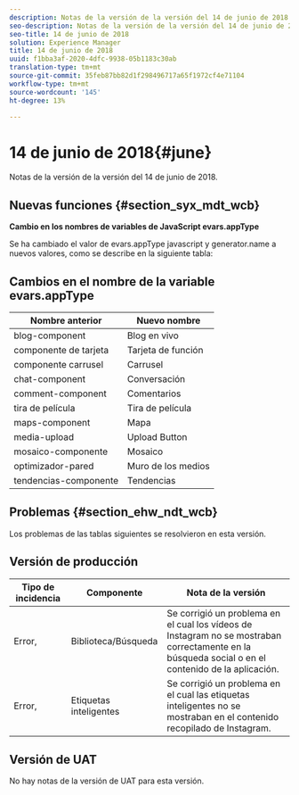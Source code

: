 ```yaml
---
description: Notas de la versión de la versión del 14 de junio de 2018.
seo-description: Notas de la versión de la versión del 14 de junio de 2018.
seo-title: 14 de junio de 2018
solution: Experience Manager
title: 14 de junio de 2018
uuid: f1bba3af-2020-4dfc-9938-05b1183c30ab
translation-type: tm+mt
source-git-commit: 35feb87bb82d1f298496717a65f1972cf4e71104
workflow-type: tm+mt
source-wordcount: '145'
ht-degree: 13%

---
```



# 14 de junio de 2018{#june}

Notas de la versión de la versión del 14 de junio de 2018.

## Nuevas funciones {#section_syx_mdt_wcb}

**Cambio en los nombres de variables de JavaScript evars.appType**

Se ha cambiado el valor de evars.appType javascript y generator.name a nuevos valores, como se describe en la siguiente tabla:

## Cambios en el nombre de la variable evars.appType

| Nombre anterior | Nuevo nombre |
|---|---|
| blog-component | Blog en vivo |
| componente de tarjeta | Tarjeta de función |
| componente carrusel | Carrusel |
| chat-component | Conversación |
| comment-component | Comentarios |
| tira de película | Tira de película |
| maps-component | Mapa |
| media-upload | Upload Button |
| mosaico-componente | Mosaico |
| optimizador-pared | Muro de los medios |
| tendencias-componente | Tendencias |

## Problemas {#section_ehw_ndt_wcb}

Los problemas de las tablas siguientes se resolvieron en esta versión.

## Versión de producción

| **Tipo de incidencia** | **Componente** | **Nota de la versión** |
|---|---|---|
| Error, | Biblioteca/Búsqueda | Se corrigió un problema en el cual los vídeos de Instagram no se mostraban correctamente en la búsqueda social o en el contenido de la aplicación. |
| Error, | Etiquetas inteligentes | Se corrigió un problema en el cual las etiquetas inteligentes no se mostraban en el contenido recopilado de Instagram. |

## Versión de UAT

No hay notas de la versión de UAT para esta versión.

